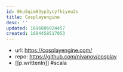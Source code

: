 ```yaml
---
id: 0ku5qim83yp3ycyfkiyeu2s
title: Cosplayengine
desc: ''
updated: 1696886924457
created: 1694458517053
---
```


- url: https://cosplayengine.com/
- repo: https://github.com/nivanov/cosplay
- [[p.writtenIn]] #scala